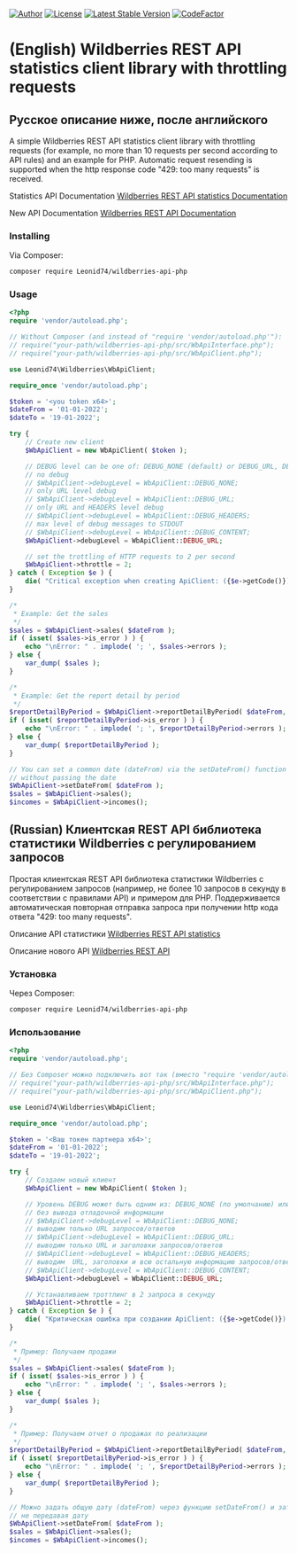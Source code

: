 [![Author](https://img.shields.io/badge/author-Leonid74-blue.svg)](https://github.com/Leonid74)
[![License](https://img.shields.io/badge/license-BSD-blue.svg?maxAge=43200)](./LICENSE)
[![Latest Stable Version](https://img.shields.io/github/v/release/Leonid74/wildberries-api-php)](https://github.com/Leonid74/wildberries-api-php/releases/latest)
[![CodeFactor](https://www.codefactor.io/repository/github/leonid74/wildberries-api-php/badge)](https://www.codefactor.io/repository/github/leonid74/wildberries-api-php)

# (English) Wildberries REST API statistics client library with throttling requests
## Русское описание ниже, после английского

A simple Wildberries REST API statistics client library with throttling requests (for example, no more than 10 requests per second according to API rules) and an example for PHP. Automatic request resending is supported when the http response code "429: too many requests" is received.

Statistics API Documentation [Wildberries REST API statistics Documentation](https://images.wbstatic.net/portal/education/Kak_rabotat'_s_servisom_statistiki.pdf)

New API Documentation [Wildberries REST API Documentation](https://suppliers-api.wildberries.ru/swagger/index.html)

### Installing

Via Composer:

```bash
composer require Leonid74/wildberries-api-php
```

### Usage

```php
<?php
require 'vendor/autoload.php';

// Without Composer (and instead of "require 'vendor/autoload.php'"):
// require("your-path/wildberries-api-php/src/WbApiInterface.php");
// require("your-path/wildberries-api-php/src/WbApiClient.php");

use Leonid74\Wildberries\WbApiClient;

require_once 'vendor/autoload.php';

$token = '<you token x64>';
$dateFrom = '01-01-2022';
$dateTo = '19-01-2022';

try {
    // Create new client
    $WbApiClient = new WbApiClient( $token );

    // DEBUG level can be one of: DEBUG_NONE (default) or DEBUG_URL, DEBUG_HEADERS, DEBUG_CONTENT
    // no debug
    // $WbApiClient->debugLevel = WbApiClient::DEBUG_NONE;
    // only URL level debug
    // $WbApiClient->debugLevel = WbApiClient::DEBUG_URL;
    // only URL and HEADERS level debug
    // $WbApiClient->debugLevel = WbApiClient::DEBUG_HEADERS;
    // max level of debug messages to STDOUT
    // $WbApiClient->debugLevel = WbApiClient::DEBUG_CONTENT;
    $WbApiClient->debugLevel = WbApiClient::DEBUG_URL;

    // set the trottling of HTTP requests to 2 per second
    $WbApiClient->throttle = 2;
} catch ( Exception $e ) {
    die( "Critical exception when creating ApiClient: ({$e->getCode()}) " . $e->getMessage() );
}

/*
 * Example: Get the sales
 */
$sales = $WbApiClient->sales( $dateFrom );
if ( isset( $sales->is_error ) ) {
    echo "\nError: " . implode( '; ', $sales->errors );
} else {
    var_dump( $sales );
}

/*
 * Example: Get the report detail by period
 */
$reportDetailByPeriod = $WbApiClient->reportDetailByPeriod( $dateFrom, $dateTo );
if ( isset( $reportDetailByPeriod->is_error ) ) {
    echo "\nError: " . implode( '; ', $reportDetailByPeriod->errors );
} else {
    var_dump( $reportDetailByPeriod );
}

// You can set a common date (dateFrom) via the setDateFrom() function and then access other functions
// without passing the date
$WbApiClient->setDateFrom( $dateFrom );
$sales = $WbApiClient->sales();
$incomes = $WbApiClient->incomes();

```

## (Russian) Клиентская REST API библиотека статистики Wildberries с регулированием запросов

Простая клиентская REST API библиотека статистики Wildberries с регулированием запросов (например, не более 10 запросов в секунду в соответствии с правилами API) и примером для PHP. Поддерживается автоматическая повторная отправка запроса при получении http кода ответа "429: too many requests".

Описание API статистики [Wildberries REST API statistics](https://images.wbstatic.net/portal/education/Kak_rabotat'_s_servisom_statistiki.pdf)

Описание нового API [Wildberries REST API](https://suppliers-api.wildberries.ru/swagger/index.html)

### Установка

Через Composer:

```bash
composer require Leonid74/wildberries-api-php
```

### Использование

```php
<?php
require 'vendor/autoload.php';

// Без Composer можно подключить вот так (вместо "require 'vendor/autoload.php'"):
// require("your-path/wildberries-api-php/src/WbApiInterface.php");
// require("your-path/wildberries-api-php/src/WbApiClient.php");

use Leonid74\Wildberries\WbApiClient;

require_once 'vendor/autoload.php';

$token = '<Ваш токен партнера x64>';
$dateFrom = '01-01-2022';
$dateTo = '19-01-2022';

try {
    // Создаем новый клиент
    $WbApiClient = new WbApiClient( $token );

    // Уровень DEBUG может быть одним из: DEBUG_NONE (по умолчанию) или DEBUG_URL, DEBUG_HEADERS, DEBUG_CONTENT
    // без вывода отладочной информации
    // $WbApiClient->debugLevel = WbApiClient::DEBUG_NONE;
    // выводим только URL запросов/ответов
    // $WbApiClient->debugLevel = WbApiClient::DEBUG_URL;
    // выводим только URL и заголовки запросов/ответов
    // $WbApiClient->debugLevel = WbApiClient::DEBUG_HEADERS;
    // выводим  URL, заголовки и всю остальную информацию запросов/ответов в STDOUT
    // $WbApiClient->debugLevel = WbApiClient::DEBUG_CONTENT;
    $WbApiClient->debugLevel = WbApiClient::DEBUG_URL;

    // Устанавливаем троттлинг в 2 запроса в секунду
    $WbApiClient->throttle = 2;
} catch ( Exception $e ) {
    die( "Критическая ошибка при создании ApiClient: ({$e->getCode()}) " . $e->getMessage() );
}

/*
 * Пример: Получаем продажи
 */
$sales = $WbApiClient->sales( $dateFrom );
if ( isset( $sales->is_error ) ) {
    echo "\nError: " . implode( '; ', $sales->errors );
} else {
    var_dump( $sales );
}

/*
 * Пример: Получаем отчет о продажах по реализации
 */
$reportDetailByPeriod = $WbApiClient->reportDetailByPeriod( $dateFrom, $dateTo );
if ( isset( $reportDetailByPeriod->is_error ) ) {
    echo "\nError: " . implode( '; ', $reportDetailByPeriod->errors );
} else {
    var_dump( $reportDetailByPeriod );
}

// Можно задать общую дату (dateFrom) через функцию setDateFrom() и затем обращаться к другим функциям,
// не передавая дату
$WbApiClient->setDateFrom( $dateFrom );
$sales = $WbApiClient->sales();
$incomes = $WbApiClient->incomes();

```
